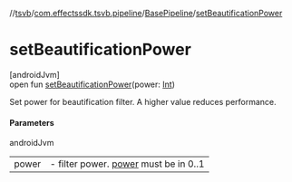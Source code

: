 //[tsvb](../../../index.md)/[com.effectssdk.tsvb.pipeline](../index.md)/[BasePipeline](index.md)/[setBeautificationPower](set-beautification-power.md)

# setBeautificationPower

[androidJvm]\
open fun [setBeautificationPower](set-beautification-power.md)(power: [Int](https://kotlinlang.org/api/latest/jvm/stdlib/kotlin-stdlib/kotlin/-int/index.html))

Set power for beautification filter. A higher value reduces performance.

#### Parameters

androidJvm

| | |
|---|---|
| power | -     filter power. [power](set-beautification-power.md) must be in 0..1 |
